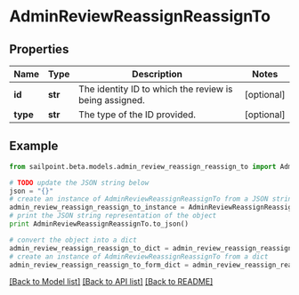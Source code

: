 # AdminReviewReassignReassignTo


## Properties

Name | Type | Description | Notes
------------ | ------------- | ------------- | -------------
**id** | **str** | The identity ID to which the review is being assigned. | [optional] 
**type** | **str** | The type of the ID provided. | [optional] 

## Example

```python
from sailpoint.beta.models.admin_review_reassign_reassign_to import AdminReviewReassignReassignTo

# TODO update the JSON string below
json = "{}"
# create an instance of AdminReviewReassignReassignTo from a JSON string
admin_review_reassign_reassign_to_instance = AdminReviewReassignReassignTo.from_json(json)
# print the JSON string representation of the object
print AdminReviewReassignReassignTo.to_json()

# convert the object into a dict
admin_review_reassign_reassign_to_dict = admin_review_reassign_reassign_to_instance.to_dict()
# create an instance of AdminReviewReassignReassignTo from a dict
admin_review_reassign_reassign_to_form_dict = admin_review_reassign_reassign_to.from_dict(admin_review_reassign_reassign_to_dict)
```
[[Back to Model list]](../README.md#documentation-for-models) [[Back to API list]](../README.md#documentation-for-api-endpoints) [[Back to README]](../README.md)


